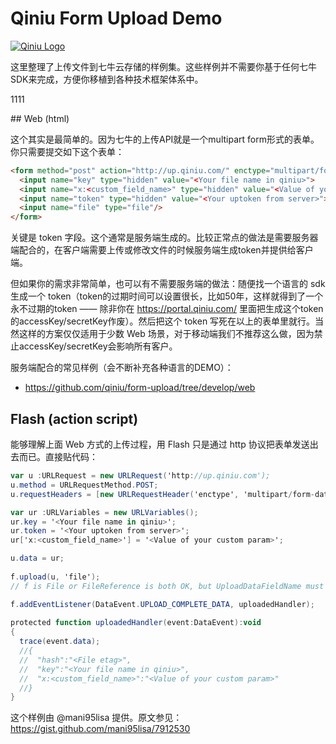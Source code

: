 Qiniu Form Upload Demo
==========

[![Qiniu Logo](http://qiniutek.com/images/logo-2.png)](http://qiniu.com/)

这里整理了上传文件到七牛云存储的样例集。这些样例并不需要你基于任何七牛SDK来完成，方便你移植到各种技术框架体系中。

<p style="red">
1111
</p>
## Web (html)

这个其实是最简单的。因为七牛的上传API就是一个multipart form形式的表单。你只需要提交如下这个表单：

```html
<form method="post" action="http://up.qiniu.com/" enctype="multipart/form-data">
  <input name="key" type="hidden" value="<Your file name in qiniu>">
  <input name="x:<custom_field_name>" type="hidden" value="<Value of your custom param>">
  <input name="token" type="hidden" value="<Your uptoken from server>">
  <input name="file" type="file"/>
</form>
```

关键是 token 字段。这个通常是服务端生成的。比较正常点的做法是需要服务器端配合的，在客户端需要上传或修改文件的时候服务端生成token并提供给客户端。

但如果你的需求非常简单，也可以有不需要服务端的做法：随便找一个语言的 sdk 生成一个 token（token的过期时间可以设置很长，比如50年，这样就得到了一个永不过期的token —— 除非你在 https://portal.qiniu.com/ 里面把生成这个token的accessKey/secretKey作废）。然后把这个 token 写死在以上的表单里就行。当然这样的方案仅仅适用于少数 Web 场景，对于移动端我们不推荐这么做，因为禁止accessKey/secretKey会影响所有客户。

服务端配合的常见样例（会不断补充各种语言的DEMO）：

* https://github.com/qiniu/form-upload/tree/develop/web


## Flash (action script)

能够理解上面 Web 方式的上传过程，用 Flash 只是通过 http 协议把表单发送出去而已。直接贴代码：

```ActionScript
var u :URLRequest = new URLRequest('http://up.qiniu.com');
u.method = URLRequestMethod.POST;
u.requestHeaders = [new URLRequestHeader('enctype', 'multipart/form-data')];

var ur :URLVariables = new URLVariables();
ur.key = '<Your file name in qiniu>';
ur.token = '<Your uptoken from server>';
ur['x:<custom_field_name>'] = '<Value of your custom param>';

u.data = ur;
 
f.upload(u, 'file');
// f is File or FileReference is both OK, but UploadDataFieldName must be 'file'

f.addEventListener(DataEvent.UPLOAD_COMPLETE_DATA, uploadedHandler);
 
protected function uploadedHandler(event:DataEvent):void
{
  trace(event.data);
  //{
  //  "hash":"<File etag>",
  //  "key":"<Your file name in qiniu>",
  //  "x:<custom_field_name>":"<Value of your custom param>"
  //}
}
```

这个样例由 @mani95lisa 提供。原文参见：https://gist.github.com/mani95lisa/7912530
